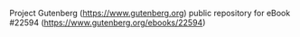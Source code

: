 Project Gutenberg (https://www.gutenberg.org) public repository for eBook #22594 (https://www.gutenberg.org/ebooks/22594)

